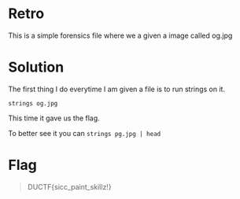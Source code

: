 # Retro

This is a simple forensics file where we a given a image called og.jpg

# Solution

The first thing I do everytime I am given a file is to run strings on it.

```strings og.jpg```

This time it gave us the flag.

To better see it you can ```strings pg.jpg | head```

# Flag

> DUCTF{sicc_paint_skillz!}

